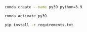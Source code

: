 ```bash
conda create --name py39 python=3.9
```

```bash
conda activate py39
```

```bash
pip install -r requirements.txt
```